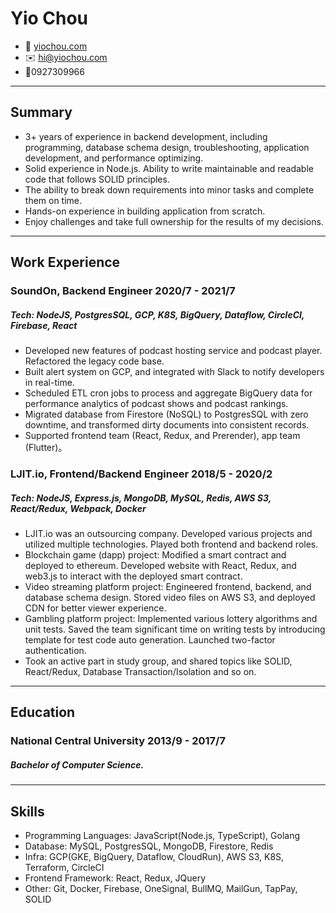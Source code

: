 <!-- The (first) h1 will be used as the <title> of the HTML page -->

# Yio Chou

<!-- The unordered list immediately after the h1 will be formatted on a single
line. It is intended to be used for contact details -->

- <span>🏡</span> [yiochou.com](http://yiochou.com)
- <span>✉️</span> <hi@yiochou.com>
- <span>📱</span>0927309966

<!-- The paragraph after the h1 and ul and before the first h2 is optional. It
is intended to be used for a short summary. -->

---

## Summary

- 3+ years of experience in backend development, including programming, database schema design, troubleshooting, application development, and performance optimizing.
- Solid experience in Node.js. Ability to write maintainable and readable code that follows SOLID principles.
- The ability to break down requirements into minor tasks and complete them on time.
- Hands-on experience in building application from scratch.
- Enjoy challenges and take full ownership for the results of my decisions.

---

## Work Experience

<!-- You have to wrap the "left" and "right" half of these headings in spans by
hand -->

### <span> SoundOn, Backend Engineer </span> 2020/7 - 2021/7

##### Tech: NodeJS, PostgresSQL, GCP, K8S, BigQuery, Dataflow, CircleCI, Firebase, React

- Developed new features of podcast hosting service and podcast player. Refactored the legacy code base.
- Built alert system on GCP, and integrated with Slack to notify developers in real-time.
- Scheduled ETL cron jobs to process and aggregate BigQuery data for performance analytics of podcast shows and podcast rankings.
- Migrated database from Firestore (NoSQL) to PostgresSQL with zero downtime, and transformed dirty documents into consistent records.
- Supported frontend team (React, Redux, and Prerender), app team (Flutter)。

### <span> LJIT.io, Frontend/Backend Engineer </span> 2018/5 - 2020/2

##### Tech: NodeJS, Express.js, MongoDB, MySQL, Redis, AWS S3, React/Redux, Webpack, Docker

- LJIT.io was an outsourcing company. Developed various projects and utilized multiple technologies. Played both frontend and backend roles.
- Blockchain game (dapp) project: Modified a smart contract and deployed to ethereum. Developed website with React, Redux, and web3.js to interact with the deployed smart contract.
- Video streaming platform project: Engineered frontend, backend, and database schema design. Stored video files on AWS S3, and deployed CDN for better viewer experience.
- Gambling platform project: Implemented various lottery algorithms and unit tests. Saved the team significant time on writing tests by introducing template for test code auto generation. Launched two-factor authentication.
- Took an active part in study group, and shared topics like SOLID, React/Redux, Database Transaction/Isolation and so on.

---

## Education

### <span> National Central University </span> 2013/9 - 2017/7

##### **Bachelor of Computer Science**.

---

## Skills

- Programming Languages: JavaScript(Node.js, TypeScript), Golang
- Database: MySQL, PostgresSQL, MongoDB, Firestore, Redis
- Infra: GCP(GKE, BigQuery, Dataflow, CloudRun), AWS S3, K8S, Terraform, CircleCI
- Frontend Framework: React, Redux, JQuery
- Other: Git, Docker, Firebase, OneSignal, BullMQ, MailGun, TapPay, SOLID
